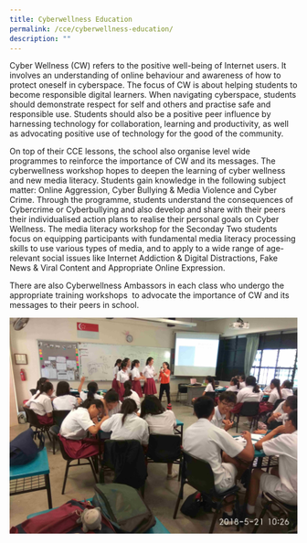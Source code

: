 ```yaml
---
title: Cyberwellness Education
permalink: /cce/cyberwellness-education/
description: ""
---
```

Cyber Wellness (CW) refers to the positive well-being of Internet users. It involves an understanding of online behaviour and awareness of how to protect oneself in cyberspace. The focus of CW is about helping students to become responsible digital learners. When navigating cyberspace, students should demonstrate respect for self and others and practise safe and responsible use. Students should also be a positive peer influence by harnessing technology for collaboration, learning and productivity, as well as advocating positive use of technology for the good of the community.  
  
On top of their CCE lessons, the school also organise level wide programmes to reinforce the importance of CW and its messages. The cyberwellness workshop hopes to deepen the learning of cyber wellness and new media literacy. Students gain knowledge in the following subject matter: Online Aggression, Cyber Bullying & Media Violence and Cyber Crime. Through the programme, students understand the consequences of Cybercrime or Cyberbullying and also develop and share with their peers their individualised action plans to realise their personal goals on Cyber Wellness. The media literacy workshop for the Seconday Two students focus on equipping participants with fundamental media literacy processing skills to use various types of media, and to apply to a wide range of age-relevant social issues like Internet Addiction & Digital Distractions, Fake News & Viral Content and Appropriate Online Expression.  
  
There are also Cyberwellness Ambassors in each class who undergo the appropriate training workshops  to advocate the importance of CW and its messages to their peers in school.  
  

![](/images/cyberwellness.jpeg)
